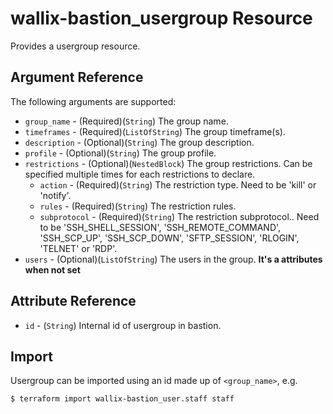 # wallix-bastion_usergroup Resource

Provides a usergroup resource.

## Argument Reference

The following arguments are supported:

* `group_name` - (Required)(`String`) The group name.
* `timeframes` - (Required)(`ListOfString`) The group timeframe(s).
* `description` - (Optional)(`String`) The group description.
* `profile` - (Optional)(`String`) The group profile.
* `restrictions` - (Optional)(`NestedBlock`) The group restrictions. Can be specified multiple times for each restrictions to declare.
  * `action` - (Required)(`String`) The restriction type. Need to be 'kill' or 'notify'.
  * `rules` - (Required)(`String`) The restriction rules.
  * `subprotocol` - (Required)(`String`) The restriction subprotocol.. Need to be 'SSH_SHELL_SESSION', 'SSH_REMOTE_COMMAND', 'SSH_SCP_UP', 'SSH_SCP_DOWN', 'SFTP_SESSION', 'RLOGIN', 'TELNET' or 'RDP'.
* `users` - (Optional)(`ListOfString`) The users in the group. **It's a attributes when not set**

## Attribute Reference

* `id` - (`String`) Internal id of usergroup in bastion.

## Import

Usergroup can be imported using an id made up of `<group_name>`, e.g.

```
$ terraform import wallix-bastion_user.staff staff
```
